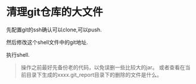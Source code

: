 # 清理git仓库的大文件




先配置git的ssh确认可以clone,可以push.

然后修改这个shell文件中的git地址.

执行shell.


> 操作之前最好先备份老的代码，以免误删一些比较大的jar。
> 或者查看在当前目录下生成的xxxx.git_report目录下的删除的文件是什么。
